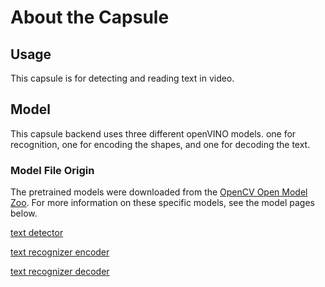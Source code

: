 # About the Capsule
## Usage
This capsule is for detecting and reading text in video. 

## Model
This capsule backend uses three different openVINO models. one for recognition, one for encoding the shapes, and one for decoding the text.
###  Model File Origin
The pretrained models were downloaded from the [OpenCV Open Model Zoo](https://github.com/opencv/open_model_zoo). 
For more information on these specific models, see the model pages below.

[text detector](https://docs.openvinotoolkit.org/2020.1/_models_intel_text_spotting_0001_detector_description_text_spotting_0001_detector.html)

[text recognizer encoder](https://docs.openvinotoolkit.org/2020.1/_models_intel_text_spotting_0001_recognizer_decoder_description_text_spotting_0001_recognizer_decoder.html)

[text recognizer decoder](https://docs.openvinotoolkit.org/2020.1/_models_intel_text_spotting_0001_recognizer_encoder_description_text_spotting_0001_recognizer_encoder.html)
